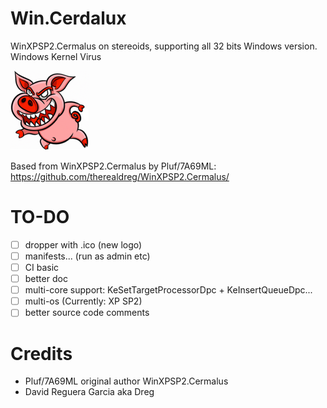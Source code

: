 # Win.Cerdalux

WinXPSP2.Cermalus on stereoids, supporting all 32 bits Windows version. Windows Kernel Virus

![logo](logoindex.png)

Based from WinXPSP2.Cermalus by Pluf/7A69ML: https://github.com/therealdreg/WinXPSP2.Cermalus/

# TO-DO
- [ ] dropper with .ico (new logo)
- [ ] manifests... (run as admin etc)
- [ ] CI basic
- [ ] better doc
- [ ] multi-core support: KeSetTargetProcessorDpc + KeInsertQueueDpc...
- [ ] multi-os (Currently: XP SP2)
- [ ] better source code comments

# Credits

- Pluf/7A69ML original author WinXPSP2.Cermalus
- David Reguera Garcia aka Dreg
